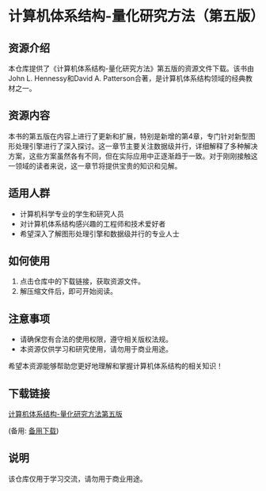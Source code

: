 # 计算机体系结构-量化研究方法（第五版）

## 资源介绍

本仓库提供了《计算机体系结构-量化研究方法》第五版的资源文件下载。该书由John L. Hennessy和David A. Patterson合著，是计算机体系结构领域的经典教材之一。

## 资源内容

本书的第五版在内容上进行了更新和扩展，特别是新增的第4章，专门针对新型图形处理引擎进行了深入探讨。这一章节主要关注数据级并行，详细解释了多种解决方案，这些方案虽然各有不同，但在实际应用中正逐渐趋于一致。对于刚刚接触这一领域的读者来说，这一章节将提供宝贵的知识和见解。

## 适用人群

- 计算机科学专业的学生和研究人员
- 对计算机体系结构感兴趣的工程师和技术爱好者
- 希望深入了解图形处理引擎和数据级并行的专业人士

## 如何使用

1. 点击仓库中的下载链接，获取资源文件。
2. 解压缩文件后，即可开始阅读。

## 注意事项

- 请确保您有合法的使用权限，遵守相关版权法规。
- 本资源仅供学习和研究使用，请勿用于商业用途。

希望本资源能够帮助您更好地理解和掌握计算机体系结构的相关知识！

## 下载链接
[计算机体系结构-量化研究方法第五版](https://pan.quark.cn/s/9b2a73c48838) 

(备用: [备用下载](https://pan.baidu.com/s/1nW_XgL7V5fJ533UUbyFjvA?pwd=1234))

## 说明

该仓库仅用于学习交流，请勿用于商业用途。
